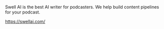 Swell AI is the best AI writer for podcasters. We help build content pipelines for your podcast.

https://swellai.com/
